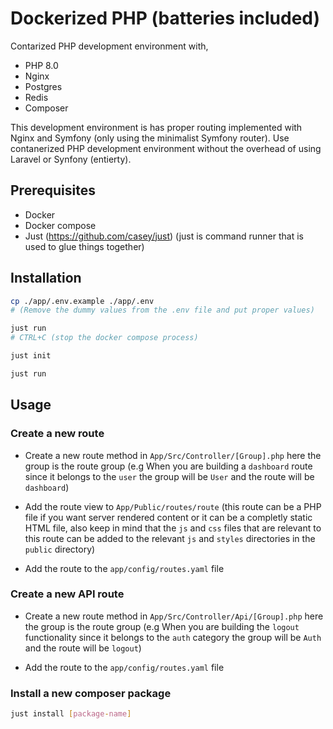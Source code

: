 # Dockerized PHP (batteries included)

Contarized PHP development environment with,
- PHP 8.0
- Nginx
- Postgres
- Redis
- Composer

This development environment is has proper routing implemented with Nginx and Symfony (only using the minimalist Symfony router).
Use contanerized PHP development environment without the overhead of using Laravel or Synfony (entierty).

## Prerequisites

- Docker
- Docker compose
- Just (https://github.com/casey/just) (just is command runner that is used to glue things together)

## Installation

```bash
cp ./app/.env.example ./app/.env
# (Remove the dummy values from the .env file and put proper values)

just run
# CTRL+C (stop the docker compose process)

just init

just run
```

## Usage

### Create a new route

- Create a new route method in `App/Src/Controller/[Group].php` here the group is the route group (e.g When you are building a `dashboard` route since it belongs to the `user` the group will be `User` and the route will be `dashboard`)

- Add the route view to `App/Public/routes/route` (this route can be a PHP file if you want server rendered content or it can be a completly static HTML file, also keep in mind that the `js` and `css` files that are relevant to this route can be added to the relevant `js` and `styles` directories in the `public` directory)

- Add the route to the `app/config/routes.yaml` file

### Create a new API route 

- Create a new route method in `App/Src/Controller/Api/[Group].php` here the group is the route group (e.g When you are building the `logout` functionality since it belongs to the `auth` category the group will be `Auth` and the route will be `logout`)

- Add the route to the `app/config/routes.yaml` file

### Install a new composer package

```bash
just install [package-name]
```
